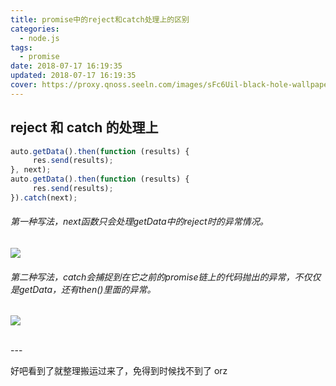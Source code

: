 ```yaml
---
title: promise中的reject和catch处理上的区别
categories:
  - node.js
tags:
  - promise
date: 2018-07-17 16:19:35
updated: 2018-07-17 16:19:35
cover: https://proxy.qnoss.seeln.com/images/sFc6Uil-black-hole-wallpaper.jpg
---
```


## reject 和 catch 的处理上
```js
auto.getData().then(function (results) {
     res.send(results);
}, next);
auto.getData().then(function (results) {
     res.send(results);
}).catch(next);
```
###### 第一种写法，next函数只会处理getData中的reject时的异常情况。
![](https://dn-cnode.qbox.me/FobQa2vcQxJQo_1kbvF3K71YXyDK)
<br/>
###### 第二种写法，catch会捕捉到在它之前的promise链上的代码抛出的异常，不仅仅是getData，还有then()里面的异常。
![](https://dn-cnode.qbox.me/Fm56oEjn1Sjfn7lV1wx-dOFvwdTX)

</br>
---

好吧看到了就整理搬运过来了，免得到时候找不到了 orz